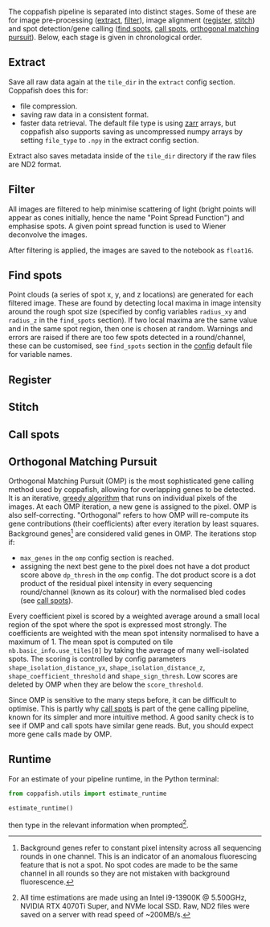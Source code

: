 The coppafish pipeline is separated into distinct stages. Some of these are for image pre-processing 
([extract](#extract), [filter](#filter)), image alignment ([register](#register), [stitch](#stitch)) and spot 
detection/gene calling ([find spots](#find-spots), [call spots](#call-spots), 
[orthogonal matching pursuit](#orthogonal-matching-pursuit)). Below, each stage is given in chronological order.

## Extract

Save all raw data again at the `tile_dir` in the `extract` config section. Coppafish does this for:

* file compression.
* saving raw data in a consistent format.
* faster data retrieval. The default file type is using [zarr](https://zarr.readthedocs.io/) arrays, but coppafish also
supports saving as uncompressed numpy arrays by setting `file_type` to `.npy` in the extract config section.

Extract also saves metadata inside of the `tile_dir` directory if the raw files are ND2 format.

## Filter

All images are filtered to help minimise scattering of light (bright points will appear as cones initially, hence the
name "Point Spread Function") and emphasise spots. A given point spread function is used to Wiener deconvolve the 
images.

After filtering is applied, the images are saved to the notebook as `float16`.

## Find spots

Point clouds (a series of spot x, y, and z locations) are generated for each filtered image. These are found by
detecting local maxima in image intensity around the rough spot size (specified by config variables `radius_xy` and
`radius_z` in the `find_spots` section). If two local maxima are the same value and in the same spot region, then one
is chosen at random. Warnings and errors are raised if there are too few spots detected in a round/channel, these can
be customised, see `find_spots` section in the
<a href="https://github.com/paulshuker/coppafish/blob/HEAD/coppafish/setup/settings.default.ini" target="_blank">
config</a> default file for variable names.

## Register

## Stitch

## Call spots

## Orthogonal Matching Pursuit

Orthogonal Matching Pursuit (OMP) is the most sophisticated gene calling method used by coppafish, allowing for
overlapping genes to be detected. It is an iterative,
<a href="https://en.wikipedia.org/wiki/Greedy_algorithm" target="_blank">greedy algorithm</a> that runs on individual
pixels of the images. At each OMP iteration, a new gene is assigned to the pixel. OMP is also self-correcting.
"Orthogonal" refers to how OMP will re-compute its gene contributions (their coefficients) after every iteration by 
least squares. Background genes[^1] are considered valid genes in OMP. The iterations stop if:

* `max_genes` in the `omp` config section is reached.
* assigning the next best gene to the pixel does not have a dot product score above `dp_thresh` in the `omp` config.
The dot product score is a dot product of the residual pixel intensity in every sequencing round/channel (known as its
colour) with the normalised bled codes (see [call spots](#call-spots)).

<!-- TODO: Should expand more on the OMP gene scoring here -->
Every coefficient pixel is scored by a weighted average around a small local region of the spot where the spot is 
expressed most strongly. The coefficients are weighted with the mean spot intensity normalised to have a maximum of 1. 
The mean spot is computed on tile `nb.basic_info.use_tiles[0]` by taking the average of many well-isolated spots. The 
scoring is controlled by config parameters `shape_isolation_distance_yx`, `shape_isolation_distance_z`, 
`shape_coefficient_threshold` and `shape_sign_thresh`. Low scores are deleted by OMP when they are below the 
`score_threshold`.

Since OMP is sensitive to the many steps before, it can be difficult to optimise. This is partly why 
[call spots](#call-spots) is part of the gene calling pipeline, known for its simpler and more intuitive method. A good 
sanity check is to see if OMP and call spots have similar gene reads. But, you should expect more gene calls made by 
OMP.

## Runtime

For an estimate of your pipeline runtime, in the Python terminal:
```python
from coppafish.utils import estimate_runtime

estimate_runtime()
```
then type in the relevant information when prompted[^2].


[^1]:
    Background genes refer to constant pixel intensity across all sequencing rounds in one channel. This is an
    indicator of an anomalous fluorescing feature that is not a spot. No spot codes are made to be the same channel in
    all rounds so they are not mistaken with background fluorescence.
[^2]:
    All time estimations are made using an Intel i9-13900K @ 5.500GHz, NVIDIA RTX 4070Ti Super, and NVMe local SSD. 
    Raw, ND2 files were saved on a server with read speed of ~200MB/s.
